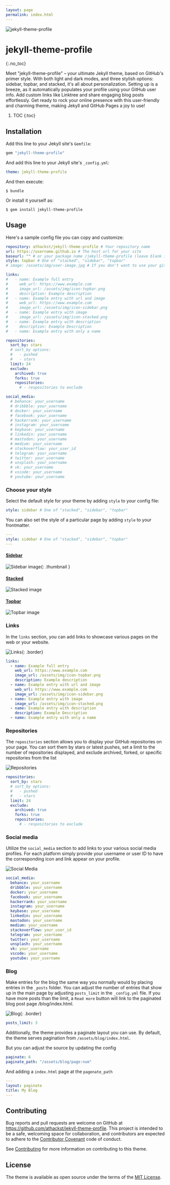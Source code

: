 ```yaml
---
layout: page
permalink: index.html
---
```

![jekyll-theme-profile](screenshot.png)

# jekyll-theme-profile
{:.no_toc}

Meet "jekyll-theme-profile" – your ultimate Jekyll theme, based on GitHub's primer style. With both light and dark modes, and three stylish options: sidebar, topbar, and stacked, it's all about personalization. Setting up is a breeze, as it automatically populates your profile using your GitHub user info. Add custom links like Linktree and share engaging blog posts effortlessly. Get ready to rock your online presence with this user-friendly and charming theme, making Jekyll and GitHub Pages a joy to use!

1. TOC
{:toc}

## Installation

Add this line to your Jekyll site's `Gemfile`:

```ruby
gem "jekyll-theme-profile"
```

And add this line to your Jekyll site's `_config.yml`:

```yaml
theme: jekyll-theme-profile
```

And then execute:

    $ bundle

Or install it yourself as:

    $ gem install jekyll-theme-profile

## Usage

Here's a sample config file you can copy and customize:

```yaml
repository: athackst/jekyll-theme-profile # Your repository name
url: https://username.github.io # The host url for your site
baseurl: "" # or your package name /jekyll-theme-profile (leave blank if it is the username.github.io package)
style: topbar # One of "stacked", "sidebar", "topbar"
# image: /assets/img/user-image.jpg # If you don't want to use your github image, set a custom one here

links:
#   - name: Example full entry
#     web_url: https://www.example.com
#     image_url: /assets/img/icon-topbar.png
#     description: Example description
#   - name: Example entry with url and image
#     web_url: https://www.example.com
#     image_url: /assets/img/icon-sidebar.png
#   - name: Example entry with image
#     image_url: /assets/img/icon-stacked.png
#   - name: Example entry with description
#     description: Example Description
#   - name: Example entry with only a name

repositories:
  sort_by: stars
  # sort_by options:
  #   - pushed
  #   - stars
  limit: 24
  exclude:
    archived: true
    forks: true
    repositories:
      # - respositories to exclude

social_media:
  # behance: your_username
  # dribbble: your_username
  # docker: your_username
  # facebook: your_username
  # hackerrank: your_username
  # instagram: your_username
  # keybase: your_username
  # linkedin: your_username
  # mastodon: your_username
  # medium: your_username
  # stackoverflow: your_user_id
  # telegram: your_username
  # twitter: your_username
  # unsplash: your_username
  # vk: your_username
  # vscode: your_username
  # youtube: your_username

```

### Choose your style

Select the default style for your theme by adding `style` to your config file:

```yaml
style: sidebar # One of "stacked", "sidebar", "topbar"
```

You can also set the style of a particular page by adding `style` to your frontmatter.

```yaml
---
style: sidebar # One of "stacked", "sidebar", "topbar"
---
```

#### [Sidebar](/home-sidebar.md)

![Sidebar image](/assets/img/sidebar-preview.png){: .thumbnail }

#### [Stacked](/home-stacked.md)

![Stacked image](/assets/img/stacked-preview.png)

#### [Topbar](/home-topbar.md)

![Topbar image](/assets/img/topbar-preview.png)

### Links

In the `links` section, you can add links to showcase various pages on the web or your website.

![Links](/assets/img/links.png){: .border}

```yaml
links:
  - name: Example full entry
    web_url: https://www.example.com
    image_url: /assets/img/icon-topbar.png
    description: Example description
  - name: Example entry with url and image
    web_url: https://www.example.com
    image_url: /assets/img/icon-sidebar.png
  - name: Example entry with image
    image_url: /assets/img/icon-stacked.png
  - name: Example entry with description
    description: Example Description
  - name: Example entry with only a name
```

### Repositories

The `repositories` section allows you to display your GitHub repositories on your page.  You can sort them by stars or latest pushes, set a limit to the number of repositories displayed, and exclude archived, forked, or specific repositories from the list

![Repositories](/assets/img/repositories.png)

```yaml
repositories:
  sort_by: stars
  # sort_by options:
  #   - pushed
  #   - stars
  limit: 24
  exclude:
    archived: true
    forks: true
    repositories:
      # - respositories to exclude
```

### Social media

Utilize the `social_media` section to add links to your various social media profiles.  For each platform simply provide your username or user ID to have the corresponding icon and link appear on your profile.

![Social Media](/assets/img/social-media.png)

```yaml
social_media:
  behance: your_username
  dribbble: your_username
  docker: your_username
  facebook: your_username
  hackerrank: your_username
  instagram: your_username
  keybase: your_username
  linkedin: your_username
  mastodon: your_username
  medium: your_username
  stackoverflow: your_user_id
  telegram: your_username
  twitter: your_username
  unsplash: your_username
  vk: your_username
  vscode: your_username
  youtube: your_username
```

### Blog

Make entries for the blog the same way you normally would by placing entries in the `_posts` folder.  You can adjust the number of entries that show up in the main page by adjusting `posts_limit` in the `_config.yml` file.  If you have more posts than the limit, a `Read more` button will link to the paginated blog post page /blog/index.html.

![Blog](/assets/img/blog.png){: .border}

```yaml
posts_limit: 3
```

Additionally, the theme provides a paginate layout you can use.  By default, the theme serves pagination from `/assets/blog/index.html`.

But you can adjust the source by updating the config

```yaml
paginate: 6
paginate_path: "/assets/blog/page:num"
```

And adding a `index.html` page at the `pagenate_path`

```yaml
---
layout: paginate
title: My Blog
---
```

## Contributing

Bug reports and pull requests are welcome on GitHub at https://github.com/athackst/jekyll-theme-profile. This project is intended to be a safe, welcoming space for collaboration, and contributors are expected to adhere to the [Contributor Covenant](https://www.contributor-covenant.org/) code of conduct.

See [Contributing](/CONTRIBUTING.md) for more information on contributing to this theme.

## License

The theme is available as open source under the terms of the [MIT License](https://opensource.org/licenses/MIT).
